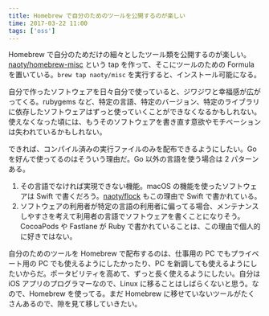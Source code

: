 ```yaml
---
title: Homebrew で自分のためのツールを公開するのが楽しい
time: 2017-03-22 11:00
tags: ['oss']
---
```


Homebrew で自分のためだけの細々としたツール類を公開するのが楽しい。[naoty/homebrew-misc](http://github.com/naoty/homebrew-misc) という tap を作って、そこにツールのための Formula を置いている。`brew tap naoty/misc` を実行すると、インストール可能になる。

自分で作ったソフトウェアを日々自分で使っていると、ジワジワと幸福感が広がってくる。rubygems など、特定の言語、特定のバージョン、特定のライブラリに依存したソフトウェアはずっと使っていくことができなくなるかもしれない。使えなくなった頃には、もうそのソフトウェアを書き直す意欲やモチベーションは失われているかもしれない。

できれば、コンパイル済みの実行ファイルのみを配布できるようにしたい。Go を好んで使ってるのはそういう理由だ。Go 以外の言語を使う場合は 2 パターンある。

1. その言語でなければ実現できない機能。macOS の機能を使ったソフトウェアは Swift で書くだろう。[naoty/flock](http://github.com/naoty/flock) もこの理由で Swift で書かれている。
2. ソフトウェアの利用者が特定の言語の利用者に偏ってる場合、メンテナンスしやすさを考えて利用者の言語でソフトウェアを書くことになりそう。CocoaPods や Fastlane が Ruby で書かれていることは、この理由で個人的に好きではない。

自分のためのツールを Homebrew で配布するのは、仕事用の PC でもプライベート用の PC でも使えるようにしたかったり、PC を新調しても使えるようにしたいからだ。ポータビリティを高めて、ずっと長く使えるようにしたい。自分は iOS アプリのプログラマーなので、Linux に移ることはしばらくないと思う。なので、Homebrew を使ってる。まだ Homebrew に移せていないツールがたくさんあるので、隙を見て移していきたい。
